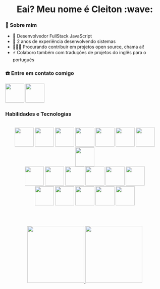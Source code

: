 <div align="center">
<h1> Eai? Meu nome é Cleiton :wave: </h1>
</div>

### :bust_in_silhouette: Sobre mim

- :construction_worker: Desenvolvedor FullStack JavaScript
- :seedling: 2 anos de experiência desenvolvendo sistemas
- :people_holding_hands: Procurando contribuir em projetos open source, chama ai!
- :zap: Colaboro também com traduções de projetos do inglês para o português

### :telephone: Entre em contato comigo
<div> 
<a href="https://www.linkedin.com/in/daniels7k/"><img height="60px" src="https://cdn.jsdelivr.net/gh/devicons/devicon/icons/linkedin/linkedin-original.svg" /></a>
<a href="mailto:danielsdev77@gmail.com"><img height="60px"  src="https://img.icons8.com/3d-fluency/344/gmail.png" /></a>
</div>

### Habilidades e Tecnologias
<br>
<div align="center">
<img height="60px" src="https://cdn.jsdelivr.net/gh/devicons/devicon/icons/javascript/javascript-original.svg" />
<img height="60px" src="https://cdn.jsdelivr.net/gh/devicons/devicon/icons/typescript/typescript-original.svg" />
<img height="60px" src="https://cdn.jsdelivr.net/gh/devicons/devicon/icons/react/react-original-wordmark.svg" />
<img height="60px" src="https://cdn.jsdelivr.net/gh/devicons/devicon/icons/nextjs/nextjs-original.svg" />
<img height="60px" src="https://cdn.jsdelivr.net/gh/devicons/devicon/icons/html5/html5-original-wordmark.svg" />
<img height="60px" src="https://cdn.jsdelivr.net/gh/devicons/devicon/icons/css3/css3-original-wordmark.svg" />
<img height="60px" src="https://cdn.jsdelivr.net/gh/devicons/devicon/icons/sass/sass-original.svg" />
<img height="60px" src="https://cdn.jsdelivr.net/gh/devicons/devicon/icons/sequelize/sequelize-original.svg" />

</div>

<div align="center" >
<img height="60px" src="https://cdn.jsdelivr.net/gh/devicons/devicon/icons/materialui/materialui-original.svg" />
<img height="60px" src="https://cdn.jsdelivr.net/gh/devicons/devicon/icons/nodejs/nodejs-original.svg" />
<img height="60px" src="https://cdn.jsdelivr.net/gh/devicons/devicon/icons/mongodb/mongodb-original-wordmark.svg" />
<img height="60px" src="https://cdn.jsdelivr.net/gh/devicons/devicon/icons/mysql/mysql-original.svg" />
<img height="60px" src="https://cdn.jsdelivr.net/gh/devicons/devicon/icons/git/git-original-wordmark.svg" />
<img height="60px" src="https://cdn.jsdelivr.net/gh/devicons/devicon/icons/github/github-original-wordmark.svg" />
</div>

<div align="center">
<img height="60px" src="https://cdn.jsdelivr.net/gh/devicons/devicon/icons/figma/figma-original.svg" />
<img height="60px" src="https://cdn.jsdelivr.net/gh/devicons/devicon/icons/vscode/vscode-original.svg" />
<img height="60px" src="https://cdn.jsdelivr.net/gh/devicons/devicon/icons/express/express-original.svg" />
<img height="60px" src="https://cdn.jsdelivr.net/gh/devicons/devicon/icons/markdown/markdown-original.svg" />
<img height="60px" src="https://cdn.jsdelivr.net/gh/devicons/devicon/icons/graphql/graphql-plain-wordmark.svg" />
</div>

<br><br>  
<div align="center">
  <a href="https://github.com/Daniels7k">
  <img height="180em"   src="https://github-readme-stats.vercel.app/api?username=Daniels7k&show_icons=true&theme=tokyonight&include_all_commits=true&count_private=true"/>
  <img height="180em" src="https://github-readme-stats.vercel.app/api/top-langs/?username=Daniels7k&layout=compact&langs_count=7&theme=tokyonight"/>
</div>
 
 
